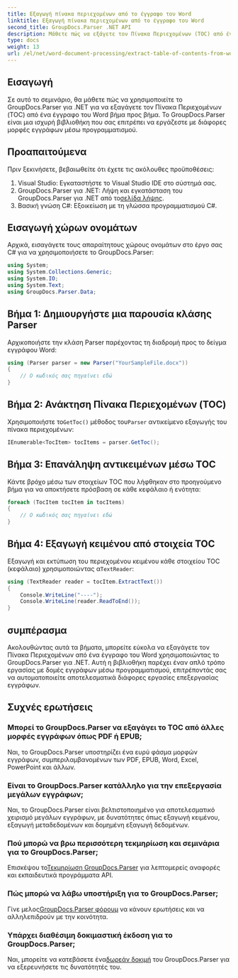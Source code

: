 ```yaml
---
title: Εξαγωγή πίνακα περιεχομένων από το έγγραφο του Word
linktitle: Εξαγωγή πίνακα περιεχομένων από το έγγραφο του Word
second_title: GroupDocs.Parser .NET API
description: Μάθετε πώς να εξάγετε τον Πίνακα Περιεχομένων (TOC) από έγγραφα του Word μέσω προγραμματισμού χρησιμοποιώντας το GroupDocs.Parser για .NET.
type: docs
weight: 13
url: /el/net/word-document-processing/extract-table-of-contents-from-word-document/
---
```

## Εισαγωγή
Σε αυτό το σεμινάριο, θα μάθετε πώς να χρησιμοποιείτε το GroupDocs.Parser για .NET για να εξαγάγετε τον Πίνακα Περιεχομένων (TOC) από ένα έγγραφο του Word βήμα προς βήμα. Το GroupDocs.Parser είναι μια ισχυρή βιβλιοθήκη που σας επιτρέπει να εργάζεστε με διάφορες μορφές εγγράφων μέσω προγραμματισμού.
## Προαπαιτούμενα
Πριν ξεκινήσετε, βεβαιωθείτε ότι έχετε τις ακόλουθες προϋποθέσεις:
1. Visual Studio: Εγκαταστήστε το Visual Studio IDE στο σύστημά σας.
2.  GroupDocs.Parser για .NET: Λήψη και εγκατάσταση του GroupDocs.Parser για .NET από το[σελίδα λήψης](https://releases.groupdocs.com/parser/net/).
3. Βασική γνώση C#: Εξοικείωση με τη γλώσσα προγραμματισμού C#.

## Εισαγωγή χώρων ονομάτων
Αρχικά, εισαγάγετε τους απαραίτητους χώρους ονομάτων στο έργο σας C# για να χρησιμοποιήσετε το GroupDocs.Parser:
```csharp
using System;
using System.Collections.Generic;
using System.IO;
using System.Text;
using GroupDocs.Parser.Data;
```
## Βήμα 1: Δημιουργήστε μια παρουσία κλάσης Parser
Αρχικοποιήστε την κλάση Parser παρέχοντας τη διαδρομή προς το δείγμα εγγράφου Word:
```csharp
using (Parser parser = new Parser("YourSampleFile.docx"))
{
    // Ο κωδικός σας πηγαίνει εδώ
}
```
## Βήμα 2: Ανάκτηση Πίνακα Περιεχομένων (TOC)
 Χρησιμοποιήστε το`GetToc()` μέθοδος του`Parser` αντικείμενο εξαγωγής του πίνακα περιεχομένων:
```csharp
IEnumerable<TocItem> tocItems = parser.GetToc();
```
## Βήμα 3: Επανάληψη αντικειμένων μέσω TOC
Κάντε βρόχο μέσω των στοιχείων TOC που λήφθηκαν στο προηγούμενο βήμα για να αποκτήσετε πρόσβαση σε κάθε κεφάλαιο ή ενότητα:
```csharp
foreach (TocItem tocItem in tocItems)
{
    // Ο κωδικός σας πηγαίνει εδώ
}
```
## Βήμα 4: Εξαγωγή κειμένου από στοιχεία TOC
 Εξαγωγή και εκτύπωση του περιεχομένου κειμένου κάθε στοιχείου TOC (κεφάλαιο) χρησιμοποιώντας α`TextReader`:
```csharp
using (TextReader reader = tocItem.ExtractText())
{
    Console.WriteLine("----");
    Console.WriteLine(reader.ReadToEnd());
}
```

## συμπέρασμα
Ακολουθώντας αυτά τα βήματα, μπορείτε εύκολα να εξαγάγετε τον Πίνακα Περιεχομένων από ένα έγγραφο του Word χρησιμοποιώντας το GroupDocs.Parser για .NET. Αυτή η βιβλιοθήκη παρέχει έναν απλό τρόπο εργασίας με δομές εγγράφων μέσω προγραμματισμού, επιτρέποντάς σας να αυτοματοποιείτε αποτελεσματικά διάφορες εργασίες επεξεργασίας εγγράφων.

## Συχνές ερωτήσεις
### Μπορεί το GroupDocs.Parser να εξαγάγει το TOC από άλλες μορφές εγγράφων όπως PDF ή EPUB;
Ναι, το GroupDocs.Parser υποστηρίζει ένα ευρύ φάσμα μορφών εγγράφων, συμπεριλαμβανομένων των PDF, EPUB, Word, Excel, PowerPoint και άλλων.
### Είναι το GroupDocs.Parser κατάλληλο για την επεξεργασία μεγάλων εγγράφων;
Ναι, το GroupDocs.Parser είναι βελτιστοποιημένο για αποτελεσματικό χειρισμό μεγάλων εγγράφων, με δυνατότητες όπως εξαγωγή κειμένου, εξαγωγή μεταδεδομένων και δομημένη εξαγωγή δεδομένων.
### Πού μπορώ να βρω περισσότερη τεκμηρίωση και σεμινάρια για το GroupDocs.Parser;
 Επισκέψου το[Τεκμηρίωση GroupDocs.Parser](https://reference.groupdocs.com/parser/net/) για λεπτομερείς αναφορές και εκπαιδευτικά προγράμματα API.
### Πώς μπορώ να λάβω υποστήριξη για το GroupDocs.Parser;
 Γίνε μελος[GroupDocs.Parser φόρουμ](https://forum.groupdocs.com/c/parser/17) να κάνουν ερωτήσεις και να αλληλεπιδρούν με την κοινότητα.
### Υπάρχει διαθέσιμη δοκιμαστική έκδοση για το GroupDocs.Parser;
 Ναι, μπορείτε να κατεβάσετε ένα[δωρεάν δοκιμή](https://releases.groupdocs.com/) του GroupDocs.Parser για να εξερευνήσετε τις δυνατότητές του.
